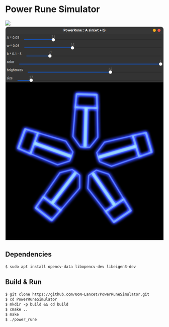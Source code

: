 # Power Rune Simulator

![](assets/powerrune.gif)
![](assets/powerrune_window.png)

## Dependencies

```shell
$ sudo apt install opencv-data libopencv-dev libeigen3-dev
```

## Build & Run

```shell
$ git clone https://github.com/UoN-Lancet/PowerRuneSimulator.git
$ cd PowerRuneSimulator
$ mkdir -p build && cd build
$ cmake ..
$ make
$ ./power_rune
```
